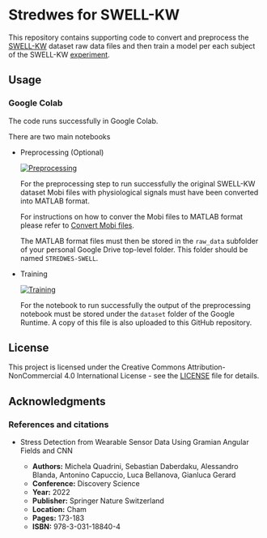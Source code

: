 # Stredwes for SWELL-KW

This repository contains supporting code to convert and preprocess the [SWELL-KW](https://ssh.datastations.nl/dataset.xhtml?persistentId=doi:10.17026/dans-x55-69zp) dataset raw data files and then train a model per each subject of the SWELL-KW [experiment](http://cs.ru.nl/~skoldijk/SWELL-KW/Dataset.html).

## Usage

### Google Colab

The code runs successfully in Google Colab.

There are two main notebooks

 - Preprocessing (Optional)
 
    [![Preprocessing](https://colab.research.google.com/assets/colab-badge.svg)](https://colab.research.google.com/github/ggerardlatek/STREDWES-SWELL/blob/main/preprocessing.ipynb)

    For the preprocessing step to run successfully the original SWELL-KW dataset Mobi files with physiological signals must have been converted into MATLAB format.

    For instructions on how to conver the Mobi files to MATLAB format please refer to [Convert Mobi files](doc/preprocessing.md).

    The MATLAB format files must then be stored in the `raw_data` subfolder of your personal Google Drive top-level folder. This folder should be named `STREDWES-SWELL`.

 - Training
    
    [![Training](https://colab.research.google.com/assets/colab-badge.svg)](https://colab.research.google.com/github/ggerardlatek/STREDWES-SWELL/blob/main/train_test.ipynb)

    For the notebook to run successfully the output of the preprocessing notebook must be stored under the `dataset` folder of the Google Runtime. A copy of this file is also uploaded to this GitHub repository.

## License

This project is licensed under the Creative Commons Attribution-NonCommercial 4.0 International License - see the [LICENSE](https://creativecommons.org/licenses/by-nc/4.0/) file for details.

## Acknowledgments

### References and citations

- Stress Detection from Wearable Sensor Data Using Gramian Angular Fields and CNN

    - **Authors:** Michela Quadrini, Sebastian Daberdaku, Alessandro Blanda, Antonino Capuccio, Luca Bellanova, Gianluca Gerard
    - **Conference:** Discovery Science
    - **Year:** 2022
    - **Publisher:** Springer Nature Switzerland
    - **Location:** Cham
    - **Pages:** 173-183
    - **ISBN:** 978-3-031-18840-4




